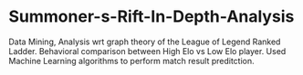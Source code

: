 # Summoner-s-Rift-In-Depth-Analysis
Data Mining, Analysis wrt graph theory of the League of Legend Ranked Ladder. Behavioral comparison between High Elo vs Low Elo player. Used Machine Learning algorithms to perform match result preditction.   
